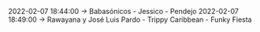2022-02-07 18:44:00 -> Babasónicos - Jessico - Pendejo
2022-02-07 18:49:00 -> Rawayana y José Luis Pardo - Trippy Caribbean - Funky Fiesta
